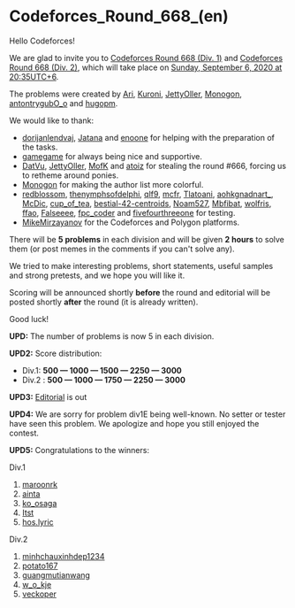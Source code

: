 # Codeforces_Round_668_(en)

Hello Codeforces!

We are glad to invite you to [Codeforces Round 668 (Div. 1)](https://codeforces.com/contest/1404 "Codeforces Round 668 (Div. 1)") and [Codeforces Round 668 (Div. 2)](https://codeforces.com/contest/1405 "Codeforces Round 668 (Div. 2)"), which will take place on [Sunday, September 6, 2020 at 20:35UTC+6](https://codeforces.com/https://www.timeanddate.com/worldclock/fixedtime.html?day=6&month=9&year=2020&hour=17&min=35&sec=0&p1=166).

The problems were created by [Ari](https://codeforces.com/profile/Ari "Grandmaster Ari"), [Kuroni](https://codeforces.com/profile/Kuroni "International Grandmaster Kuroni"), [JettyOller](https://codeforces.com/profile/JettyOller "International Grandmaster JettyOller"), [Monogon](https://codeforces.com/profile/Monogon "International Master Monogon"), [antontrygubO_o](https://codeforces.com/profile/antontrygubO_o "International Grandmaster antontrygubO_o") and [hugopm](https://codeforces.com/profile/hugopm "International Grandmaster hugopm").

We would like to thank:

 * [dorijanlendvaj](https://codeforces.com/profile/dorijanlendvaj "International Grandmaster dorijanlendvaj"), [Jatana](https://codeforces.com/profile/Jatana "International Grandmaster Jatana") and [enoone](https://codeforces.com/profile/enoone "Grandmaster enoone") for helping with the preparation of the tasks.
* [gamegame](https://codeforces.com/profile/gamegame "International Grandmaster gamegame") for always being nice and supportive.
* [DatVu](https://codeforces.com/profile/DatVu "International Master DatVu"), [JettyOller](https://codeforces.com/profile/JettyOller "International Grandmaster JettyOller"), [MofK](https://codeforces.com/profile/MofK "International Grandmaster MofK") and [atoiz](https://codeforces.com/profile/atoiz "Grandmaster atoiz") for stealing the round #666, forcing us to retheme around ponies.
* [Monogon](https://codeforces.com/profile/Monogon "International Master Monogon") for making the author list more colorful.
* [redblossom](https://codeforces.com/profile/redblossom "Candidate Master redblossom"), [thenymphsofdelphi](https://codeforces.com/profile/thenymphsofdelphi "Master thenymphsofdelphi"), [qlf9](https://codeforces.com/profile/qlf9 "Expert qlf9"), [mcfr](https://codeforces.com/profile/mcfr "Master mcfr"), [Tlatoani](https://codeforces.com/profile/Tlatoani "International Grandmaster Tlatoani"), [aohkgnadnart_](https://codeforces.com/profile/aohkgnadnart_ "Specialist aohkgnadnart_"), [McDic](https://codeforces.com/profile/McDic "Master McDic"), [cup_of_tea](https://codeforces.com/profile/cup_of_tea "Master cup_of_tea"), [bestial-42-centroids](https://codeforces.com/profile/bestial-42-centroids "Specialist bestial-42-centroids"), [Noam527](https://codeforces.com/profile/Noam527 "International Grandmaster Noam527"), [Mbfibat](https://codeforces.com/profile/Mbfibat "Master Mbfibat"), [wolfris](https://codeforces.com/profile/wolfris "Specialist wolfris"), [ffao](https://codeforces.com/profile/ffao "International Grandmaster ffao"), [Falseeee](https://codeforces.com/profile/Falseeee "Newbie Falseeee"), [fpc_coder](https://codeforces.com/profile/fpc_coder "Specialist fpc_coder") and [fivefourthreeone](https://codeforces.com/profile/fivefourthreeone "International Master fivefourthreeone") for testing.
* [MikeMirzayanov](https://codeforces.com/profile/MikeMirzayanov "Headquarters, MikeMirzayanov") for the Codeforces and Polygon platforms.

There will be **5 problems** in each division and will be given **2 hours** to solve them (or post memes in the comments if you can't solve any).

We tried to make interesting problems, short statements, useful samples and strong pretests, and we hope you will like it.

Scoring will be announced shortly **before** the round and editorial will be posted shortly **after** the round (it is already written).

Good luck!

**UPD:** The number of problems is now 5 in each division.

**UPD2:** Score distribution:

 * Div.1: **500 — 1000 — 1500 — 2250 — 3000**
* Div.2 : **500 — 1000 — 1750 — 2250 — 3000**

**UPD3:** [Editorial](Tutorial_(en).md) is out

**UPD4:** We are sorry for problem div1E being well-known. No setter or tester have seen this problem. We apologize and hope you still enjoyed the contest.

**UPD5:** Congratulations to the winners:

Div.1

 1. [maroonrk](https://codeforces.com/profile/maroonrk "Legendary Grandmaster maroonrk")
2. [ainta](https://codeforces.com/profile/ainta "Legendary Grandmaster ainta")
3. [ko_osaga](https://codeforces.com/profile/ko_osaga "Legendary Grandmaster ko_osaga")
4. [Itst](https://codeforces.com/profile/Itst "International Grandmaster Itst")
5. [hos.lyric](https://codeforces.com/profile/hos.lyric "Legendary Grandmaster hos.lyric")

Div.2

 1. [minhchauxinhdep1234](https://codeforces.com/profile/minhchauxinhdep1234 "Master minhchauxinhdep1234")
2. [potato167](https://codeforces.com/profile/potato167 "Master potato167")
3. [guangmutianwang](https://codeforces.com/profile/guangmutianwang "Candidate Master guangmutianwang")
4. [w_o_kje](https://codeforces.com/profile/w_o_kje "Candidate Master w_o_kje")
5. [veckoper](https://codeforces.com/profile/veckoper "Candidate Master veckoper")
